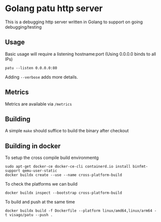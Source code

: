 # Golang patu http server

This is a debugging http server written in Golang to support on going debugging/testing

## Usage

Basic usage will require a listening hostname:port (Using 0.0.0.0 binds to all IPs)

```
patu --listen 0.0.0.0:80 
```

Adding `--verbose` adds more details. 

## Metrics

Metrics are available via `/metrics`

## Building

A simple `make` should suffice to build the binary after checkout

## Building in docker

To setup the cross compile build environmentg
```
sudo apt-get docker-ce docker-ce-cli containerd.io install binfmt-support qemu-user-static
docker buildx create --use --name cross-platform-build
```

To check the platforms we can build
```
docker buildx inspect --bootstrap cross-platform-build
```

To build and push at the same time
```
docker buildx build -f Dockerfile --platform linux/amd64,linux/arm64 -t visago/patu --push .
```
